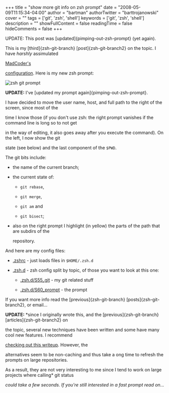 +++
title = "show more git info on zsh prompt"
date = "2008-05-09T11:15:34-04:00"
author = "bartman"
authorTwitter = "barttrojanowski"
cover = ""
tags = ['git', 'zsh', 'shell']
keywords = ['git', 'zsh', 'shell']
description = ""
showFullContent = false
readingTime = false
hideComments = false
+++

UPDATE: This post was [updated]{pimping-out-zsh-prompt} (yet again).



This is my [third]{zsh-git-branch} [post]{zsh-git-branch2} on the topic.  I have *harshly* assimulated

[MadCoder's](http://blog.madism.org/index.php/2008/05/07/173-git-prompt)

[configuration](http://madism.org/~madcoder/dotfiles/zsh/60_prompt).  Here is my new zsh prompt:



![zsh git prompt](/~bart/screenshots/zsh-git-prompt.png)



**UPDATE:** I've [updated my prompt again]{pimping-out-zsh-prompt}.



<!--more-->



I have decided to move the user name, host, and full path to the right of the screen, since most of the

time I know those (if you don't use zsh: the right prompt vanishes if the command line is long so to not get

in the way of editing, it also goes away after you execute the command).  On the left, I now show the git

state (see below) and the last component of the `$PWD`.



The git bits include:



 - the name of the current branch;

 - the current state of:

   - `git rebase`,

   - `git merge`,

   - `git am` and

   - `git bisect`;

 - also on the right prompt I highlight (in yellow) the parts of the path that are subdirs of the 

   repository.



And here are my config files:



 - [.zshrc](/~bart/conf/zshrc) - just loads files in `$HOME/.zsh.d`

 - [.zsh.d](/~bart/conf/zsh.d) - zsh config split by topic, of those you want to look at this one:

   - [.zsh.d/S55_git](/~bart/conf/zsh/rc/S55_git) - my git related stuff

   - [.zsh.d/S60_prompt](/~bart/conf/zsh/rc/S60_prompt) - the prompt



If you want more info read the [previous]{zsh-git-branch} [posts]{zsh-git-branch2}, or email...



**UPDATE:** *since I originally wrote this, and the [previous]{zsh-git-branch} [articles]{zsh-git-branch2} on

the topic, several new techniques have been written and some have many cool new features.  I recommend

[checking out this writeup](http://gitready.com/advanced/2009/01/28/zsh-git-status.html).  However, the

alternatives seem to be non-caching and thus take a ong time to refresh the prompts on large repositories.

As a result, they are not very interesting to me since I tend to work on large projects where calling* git status

*could take a few seconds.  If you're still interested in a fast prompt read on...*


